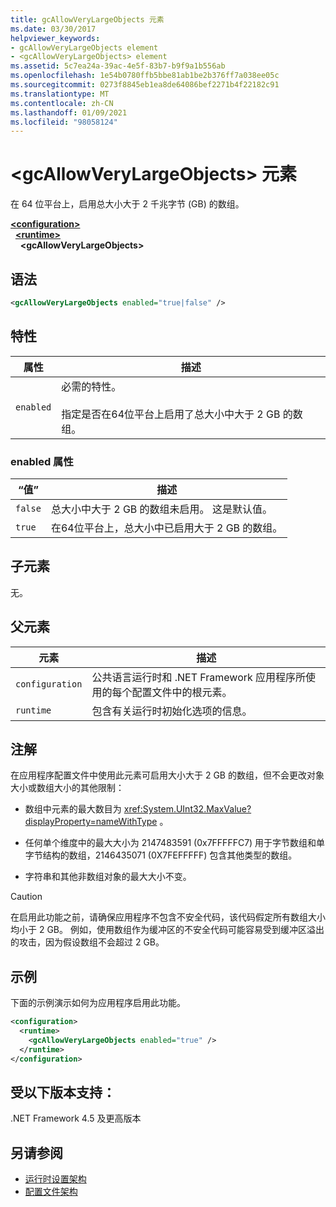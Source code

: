 ```yaml
---
title: gcAllowVeryLargeObjects 元素
ms.date: 03/30/2017
helpviewer_keywords:
- gcAllowVeryLargeObjects element
- <gcAllowVeryLargeObjects> element
ms.assetid: 5c7ea24a-39ac-4e5f-83b7-b9f9a1b556ab
ms.openlocfilehash: 1e54b0780ffb5bbe81ab1be2b376ff7a038ee05c
ms.sourcegitcommit: 0273f8845eb1ea8de64086bef2271b4f22182c91
ms.translationtype: MT
ms.contentlocale: zh-CN
ms.lasthandoff: 01/09/2021
ms.locfileid: "98058124"
---
```

# <a name="gcallowverylargeobjects-element"></a>\<gcAllowVeryLargeObjects> 元素

在 64 位平台上，启用总大小大于 2 千兆字节 (GB) 的数组。  
  
[**\<configuration>**](../configuration-element.md)\
&nbsp;&nbsp;[**\<runtime>**](runtime-element.md)\
&nbsp;&nbsp;&nbsp;&nbsp;**\<gcAllowVeryLargeObjects>**  
  
## <a name="syntax"></a>语法  
  
```xml  
<gcAllowVeryLargeObjects enabled="true|false" />  
```  
  
## <a name="attributes"></a>特性
  
|属性|描述|  
|---------------|-----------------|  
|`enabled`|必需的特性。<br /><br /> 指定是否在64位平台上启用了总大小中大于 2 GB 的数组。|  
  
### <a name="enabled-attribute"></a>enabled 属性  
  
|“值”|描述|  
|-----------|-----------------|  
|`false`|总大小中大于 2 GB 的数组未启用。 这是默认值。|  
|`true`|在64位平台上，总大小中已启用大于 2 GB 的数组。|  
  
## <a name="child-elements"></a>子元素  

无。  
  
## <a name="parent-elements"></a>父元素
  
|元素|描述|  
|-------------|-----------------|  
|`configuration`|公共语言运行时和 .NET Framework 应用程序所使用的每个配置文件中的根元素。|  
|`runtime`|包含有关运行时初始化选项的信息。|  
  
## <a name="remarks"></a>注解  

 在应用程序配置文件中使用此元素可启用大小大于 2 GB 的数组，但不会更改对象大小或数组大小的其他限制：  
  
- 数组中元素的最大数目为 <xref:System.UInt32.MaxValue?displayProperty=nameWithType> 。  
  
- 任何单个维度中的最大大小为 2147483591 (0x7FFFFFC7) 用于字节数组和单字节结构的数组，2146435071 (0X7FEFFFFF) 包含其他类型的数组。  
  
- 字符串和其他非数组对象的最大大小不变。  
  
> [!CAUTION]
> 在启用此功能之前，请确保应用程序不包含不安全代码，该代码假定所有数组大小均小于 2 GB。 例如，使用数组作为缓冲区的不安全代码可能容易受到缓冲区溢出的攻击，因为假设数组不会超过 2 GB。  
  
## <a name="example"></a>示例  

 下面的示例演示如何为应用程序启用此功能。  
  
```xml  
<configuration>  
  <runtime>  
    <gcAllowVeryLargeObjects enabled="true" />  
  </runtime>  
</configuration>  
```  
  
## <a name="supported-in"></a>受以下版本支持：

.NET Framework 4.5 及更高版本

## <a name="see-also"></a>另请参阅

- [运行时设置架构](index.md)
- [配置文件架构](../index.md)
